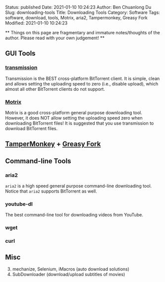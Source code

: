 Status: published
Date: 2021-01-10 10:24:23
Author: Ben Chuanlong Du
Slug: downloading-tools
Title: Downloading Tools
Category: Software
Tags: software, download, tools, Motrix, aria2, Tampermonkey, Greasy Fork
Modified: 2021-01-10 10:24:23

**
Things on this page are
fragmentary and immature notes/thoughts of the author.
Please read with your own judgement!
**

## GUI Tools

### [transmission](http://www.legendu.net/misc/blog/transmssion-tips)

Transmission is the BEST cross-platform BitTorrent client.
It is simple, clean 
and allows setting the uploading speed to zero (i.e., disable upload),
which almost all other BitTorrent clients do not support. 

### [Motrix](https://github.com/agalwood/Motrix)
Motrix is a good cross-platform general purpose downloading tool.
However,
it does NOT allow setting the uploading speed zero
when downloading BitTorrent files!
It is suggested that you use transmission to download BitTorrent files.

## [TamperMonkey](https://chrome.google.com/webstore/detail/tampermonkey/dhdgffkkebhmkfjojejmpbldmpobfkfo?hl=en) + [Greasy Fork](https://greasyfork.org/en)

## Command-line Tools

### aria2

`aria2` is a high speed general purpose command-line downloading tool.
Notice that `aria2` supports BitTorrent as well.

### youtube-dl

The best command-line tool for downloading videos from YouTube.

### wget

### curl

## Misc

3. mechanize, Selenium, iMacros (auto download solutions)
6. SubDownloader (download/upload subtitles of movies)
